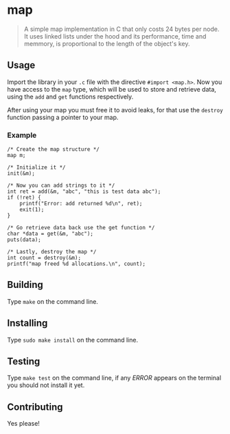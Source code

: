 # map

> A simple map implementation in C that only costs 24 bytes per node.
It uses linked lists under the hood and its performance, time and memmory,
is proportional to the length of the object's key.


## Usage

Import the library in your `.c` file with the directive `#import <map.h>`. Now
you have access to the `map` type, which will be used to store and retrieve
data, using the `add` and `get` functions respectively.

After using your map you must free it to avoid leaks, for that use the
`destroy` function passing a pointer to your map.


### Example

```{c}
/* Create the map structure */
map m;

/* Initialize it */
init(&m);

/* Now you can add strings to it */
int ret = add(&m, "abc", "this is test data abc");
if (!ret) {
    printf("Error: add returned %d\n", ret);
    exit(1);
}

/* Go retrieve data back use the get function */
char *data = get(&m, "abc");
puts(data);

/* Lastly, destroy the map */
int count = destroy(&m);
printf("map freed %d allocations.\n", count);

```


## Building

Type `make` on the command line.


## Installing

Type `sudo make install` on the command line.


## Testing

Type `make test` on the command line, if any *ERROR* appears on the terminal
you should not install it yet.


## Contributing

Yes please!
